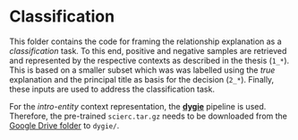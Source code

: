 # Classification

This folder contains the code for framing the relationship explanation as a *classification* task. To this end, positive and negative samples are retrieved and represented by the respective contexts as described in the thesis (`1_*`). This is based on a smaller subset which was was labelled using the *true* explanation and the principal title as basis for the decision (`2_*`). Finally, these inputs are used to address the classification task.

For the *intro-entity* context representation, the [**dygie**](https://github.com/dwadden/dygiepp) pipeline is used. Therefore, the pre-trained `scierc.tar.gz` needs to be downloaded from the [Google Drive folder](https://drive.google.com/drive/folders/1uGxfWfnK_PtNfKEfuc2EbCuEQpZpjnQJ?usp=sharing) to `dygie/`.
